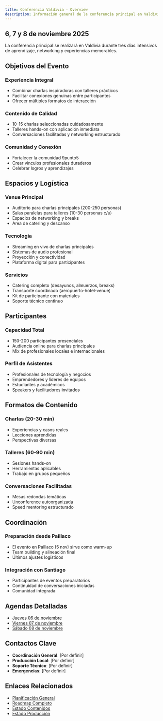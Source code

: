 ```yaml
---
title: Conferencia Valdivia - Overview
description: Información general de la conferencia principal en Valdivia (6-8 noviembre)
---
```



## 6, 7 y 8 de noviembre 2025

La conferencia principal se realizará en Valdivia durante tres días intensivos de aprendizaje, networking y experiencias memorables.

## Objetivos del Evento

### **Experiencia Integral**
- Combinar charlas inspiradoras con talleres prácticos
- Facilitar conexiones genuinas entre participantes
- Ofrecer múltiples formatos de interacción

### **Contenido de Calidad**
- 10-15 charlas seleccionadas cuidadosamente
- Talleres hands-on con aplicación inmediata
- Conversaciones facilitadas y networking estructurado

### **Comunidad y Conexión**
- Fortalecer la comunidad 9punto5
- Crear vínculos profesionales duraderos
- Celebrar logros y aprendizajes

## Espacios y Logística

### **Venue Principal**
- Auditorio para charlas principales (200-250 personas)
- Salas paralelas para talleres (10-30 personas c/u)
- Espacios de networking y breaks
- Área de catering y descanso

### **Tecnología**
- Streaming en vivo de charlas principales
- Sistemas de audio profesional
- Proyección y conectividad
- Plataforma digital para participantes

### **Servicios**
- Catering completo (desayunos, almuerzos, breaks)
- Transporte coordinado (aeropuerto-hotel-venue)
- Kit de participante con materiales
- Soporte técnico continuo

## Participantes

### **Capacidad Total**
- 150-200 participantes presenciales
- Audiencia online para charlas principales
- Mix de profesionales locales e internacionales

### **Perfil de Asistentes**
- Profesionales de tecnología y negocios
- Emprendedores y líderes de equipos
- Estudiantes y académicos
- Speakers y facilitadores invitados

## Formatos de Contenido

### **Charlas (20-30 min)**
- Experiencias y casos reales
- Lecciones aprendidas
- Perspectivas diversas

### **Talleres (60-90 min)**
- Sesiones hands-on
- Herramientas aplicables
- Trabajo en grupos pequeños

### **Conversaciones Facilitadas**
- Mesas redondas temáticas
- Unconference autoorganizada
- Speed mentoring estructurado

## Coordinación

### **Preparación desde Paillaco**
- El evento en Paillaco (5 nov) sirve como warm-up
- Team building y alineación final
- Últimos ajustes logísticos

### **Integración con Santiago**
- Participantes de eventos preparatorios
- Continuidad de conversaciones iniciadas
- Comunidad integrada

## Agendas Detalladas

- [Jueves 06 de noviembre](/eventos/valdivia/agenda/jueves-06)
- [Viernes 07 de noviembre](/eventos/valdivia/agenda/viernes-07)
- [Sábado 08 de noviembre](/eventos/valdivia/agenda/sabado-08)

## Contactos Clave

- **Coordinación General**: [Por definir]
- **Producción Local**: [Por definir]  
- **Soporte Técnico**: [Por definir]
- **Emergencias**: [Por definir]

## Enlaces Relacionados

- [Planificación General](/planificacion/overview)
- [Roadmap Completo](/planificacion/roadmap)
- [Estado Contenidos](/areas/contenidos/overview)
- [Estado Producción](/areas/experiencia-produccion/overview)